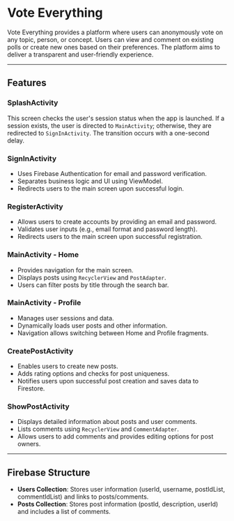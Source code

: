 # Vote Everything

Vote Everything provides a platform where users can anonymously vote on any topic, person, or concept. Users can view and comment on existing polls or create new ones based on their preferences. The platform aims to deliver a transparent and user-friendly experience.

---

## Features

### SplashActivity
This screen checks the user's session status when the app is launched. If a session exists, the user is directed to `MainActivity`; otherwise, they are redirected to `SignInActivity`. The transition occurs with a one-second delay.

### SignInActivity
- Uses Firebase Authentication for email and password verification.
- Separates business logic and UI using ViewModel.
- Redirects users to the main screen upon successful login.

### RegisterActivity
- Allows users to create accounts by providing an email and password.
- Validates user inputs (e.g., email format and password length).
- Redirects users to the main screen upon successful registration.

### MainActivity - Home
- Provides navigation for the main screen.
- Displays posts using `RecyclerView` and `PostAdapter`.
- Users can filter posts by title through the search bar.


### MainActivity - Profile
- Manages user sessions and data.
- Dynamically loads user posts and other information.
- Navigation allows switching between Home and Profile fragments.

### CreatePostActivity
- Enables users to create new posts.
- Adds rating options and checks for post uniqueness.
- Notifies users upon successful post creation and saves data to Firestore.

### ShowPostActivity
- Displays detailed information about posts and user comments.
- Lists comments using `RecyclerView` and `CommentAdapter`.
- Allows users to add comments and provides editing options for post owners.

---

## Firebase Structure

- **Users Collection**: Stores user information (userId, username, postIdList, commentIdList) and links to posts/comments.
- **Posts Collection**: Stores post information (postId, description, userId) and includes a list of comments.

